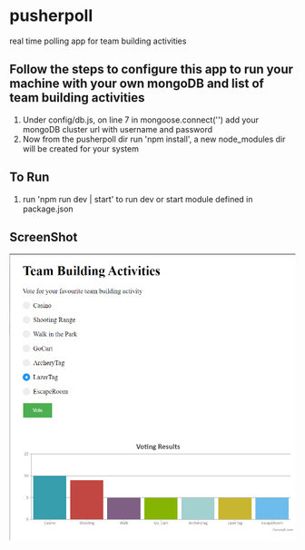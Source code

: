 # pusherpoll
real time polling app for team building activities

## Follow the steps to configure this app to run your machine with your own mongoDB and list of team building activities
1. Under config/db.js, on line 7 in mongoose.connect('') add your mongoDB cluster url with username and password
2. Now from the pusherpoll dir run 'npm install', a new node_modules dir will be created for your system

## To Run
1. run 'npm run dev | start' to run dev or start module defined in package.json

## ScreenShot
![Demo Image 1](./screenshots/demoScreenshot.png)